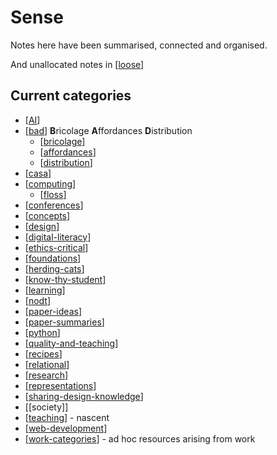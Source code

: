 # Sense

Notes here have been summarised, connected and organised.

And unallocated notes in [[loose]]


## Current categories

- [[AI]]
- [[bad]] **B**ricolage **A**ffordances **D**istribution
  - [[bricolage]]
  - [[affordances]]
  - [[distribution]]
- [[casa]]
- [[computing]]
  - [[floss]]
- [[conferences]]
- [[concepts]]
- [[design]]
- [[digital-literacy]]
- [[ethics-critical]]
- [[foundations]]
- [[herding-cats]]
- [[know-thy-student]]
- [[learning]]
- [[nodt]]
- [[paper-ideas]]
- [[paper-summaries]]
- [[python]]
- [[quality-and-teaching]]
- [[recipes]]
- [[relational]]
- [[research]]
- [[representations]]
- [[sharing-design-knowledge]]
- [[society]]
- [[teaching]] - nascent
- [[web-development]]
- [[work-categories]] - ad hoc resources arising from work


[//begin]: # "Autogenerated link references for markdown compatibility"
[loose]: loose "Loose notes"
[AI]: AI/AI "AI"
[bad]: CASA/bad "BAD - Bricolage Affordances Distribution"
[bricolage]: Bricolage/bricolage "Bricolage"
[affordances]: affordances "Affordances"
[distribution]: Distribution/distribution "Distribution"
[casa]: CASA/casa "Contextually Appropriate Scaffolding Assemblages (CASA)"
[computing]: computing/computing "Computing"
[floss]: computing/floss "FLOSS and FOSS"
[conferences]: Conferences/conferences "Conferences"
[concepts]: concepts/concepts "Concepts"
[design]: Design/design "Design"
[digital-literacy]: digital-literacy "Digital Literacy"
[ethics-critical]: ethics-critical/ethics-critical "Ethical and Critical considerations"
[foundations]: principles/foundations "Foundations"
[herding-cats]: herding-cats "Herding Cats"
[know-thy-student]: know-thy-student "Know thy student"
[learning]: Learning/learning "Learning"
[nodt]: nodt/nodt "Nature of Digital Technology"
[paper-ideas]: paper-ideas "Paper Ideas"
[paper-summaries]: paper-summaries "Paper Summaries"
[python]: python "Python"
[quality-and-teaching]: quality-and-teaching "Quality and teaching"
[recipes]: recipes "Recipes"
[relational]: relational/relational "Relational"
[research]: research "Research"
[representations]: Representations/representations "Representations"
[sharing-design-knowledge]: sharing-design-knowledge "Sharing design knowledge"
[teaching]: Teaching/teaching "Teaching"
[web-development]: web-development "Web development"
[work-categories]: ../work/work-categories "Work categories"
[//end]: # "Autogenerated link references"